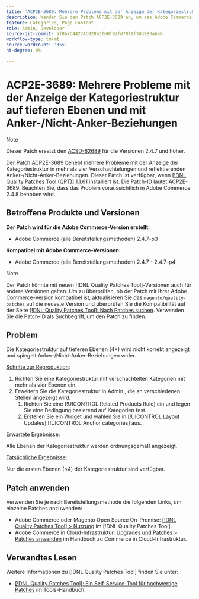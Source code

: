 ```yaml
---
title: 'ACP2E-3689: Mehrere Probleme mit der Anzeige der Kategoriestruktur auf tieferen Ebenen und mit Anker-/Nicht-Anker-Beziehungen'
description: Wenden Sie den Patch ACP2E-3689 an, um das Adobe Commerce-Problem mit der Kategoriestrukturanzeige in mehr als vier Verschachtelungen zu beheben und Anker-/Nicht-Anker-Beziehungen zu reflektieren.
feature: Categories, Page Content
role: Admin, Developer
source-git-commit: af8b7b44274b828b3f60f92fd78f9f3d3983abb8
workflow-type: tm+mt
source-wordcount: '355'
ht-degree: 0%

---
```



# ACP2E-3689: Mehrere Probleme mit der Anzeige der Kategoriestruktur auf tieferen Ebenen und mit Anker-/Nicht-Anker-Beziehungen

>[!NOTE]
>
>Dieser Patch ersetzt den [ACSD-62689](/help/tools/quality-patches-tool/patches-available-in-qpt/v1-1-57/acsd-62689-customer-add-categories-issue-related-product-rules-and-widgets.md) für die Versionen 2.4.7 und höher.

Der Patch ACP2E-3689 behebt mehrere Probleme mit der Anzeige der Kategoriestruktur in mehr als vier Verschachtelungen und reflektierenden Anker-/Nicht-Anker-Beziehungen. Dieser Patch ist verfügbar, wenn [[!DNL Quality Patches Tool (QPT)]](/help/tools/quality-patches-tool/quality-patches-tool-to-self-serve-quality-patches.md) 1.1.61 installiert ist. Die Patch-ID lautet ACP2E-3689. Beachten Sie, dass das Problem voraussichtlich in Adobe Commerce 2.4.8 behoben wird.

## Betroffene Produkte und Versionen

**Der Patch wird für die Adobe Commerce-Version erstellt:**

* Adobe Commerce (alle Bereitstellungsmethoden) 2.4.7-p3

**Kompatibel mit Adobe Commerce-Versionen:**

* Adobe Commerce (alle Bereitstellungsmethoden) 2.4.7 - 2.4.7-p4

>[!NOTE]
>
>Der Patch könnte mit neuen [!DNL Quality Patches Tool]-Versionen auch für andere Versionen gelten. Um zu überprüfen, ob der Patch mit Ihrer Adobe Commerce-Version kompatibel ist, aktualisieren Sie das `magento/quality-patches` auf die neueste Version und überprüfen Sie die Kompatibilität auf der Seite [[!DNL Quality Patches Tool]: Nach Patches suchen](https://experienceleague.adobe.com/tools/commerce-quality-patches/index.html?lang=de). Verwenden Sie die Patch-ID als Suchbegriff, um den Patch zu finden.

## Problem

Die Kategoriestruktur auf tieferen Ebenen (4+) wird nicht korrekt angezeigt und spiegelt Anker-/Nicht-Anker-Beziehungen wider.

<u>Schritte zur Reproduktion</u>:

1. Richten Sie eine Kategoriestruktur mit verschachtelten Kategorien mit mehr als vier Ebenen ein.
1. Erweitern Sie die Kategoriestruktur in Admin , die an verschiedenen Stellen angezeigt wird:
   1. Richten Sie eine [!UICONTROL Related Products Rule] ein und legen Sie eine Bedingung basierend auf Kategorien fest.
   1. Erstellen Sie ein Widget und wählen Sie in [!UICONTROL Layout Updates] [!UICONTROL Anchor categories] aus.

<u>Erwartete Ergebnisse</u>:

Alle Ebenen der Kategoriestruktur werden ordnungsgemäß angezeigt.

<u>Tatsächliche Ergebnisse</u>:

Nur die ersten Ebenen (&lt;4) der Kategoriestruktur sind verfügbar.

## Patch anwenden

Verwenden Sie je nach Bereitstellungsmethode die folgenden Links, um einzelne Patches anzuwenden:

* Adobe Commerce oder Magento Open Source On-Premise: [[!DNL Quality Patches Tool] > Nutzung](/help/tools/quality-patches-tool/usage.md) im [!DNL Quality Patches Tool].
* Adobe Commerce in Cloud-Infrastruktur: [Upgrades und Patches > Patches anwenden](https://experienceleague.adobe.com/docs/commerce-cloud-service/user-guide/develop/upgrade/apply-patches.html?lang=de) im Handbuch zu Commerce in Cloud-Infrastruktur.

## Verwandtes Lesen

Weitere Informationen zu [!DNL Quality Patches Tool] finden Sie unter:

* [[!DNL Quality Patches Tool]: Ein Self-Service-Tool für hochwertige Patches](/help/tools/quality-patches-tool/quality-patches-tool-to-self-serve-quality-patches.md) im Tools-Handbuch.
